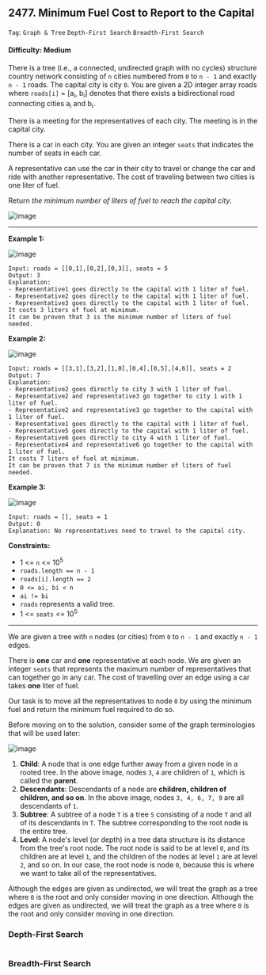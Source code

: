 ## 2477. Minimum Fuel Cost to Report to the Capital

```Tag```: ```Graph & Tree``` ```Depth-First Search``` ```Breadth-First Search```

#### Difficulty: Medium

There is a tree (i.e., a connected, undirected graph with no cycles) structure country network consisting of ```n``` cities numbered from ```0``` to ```n - 1``` and exactly ```n - 1``` roads. The capital city is city ```0```. You are given a 2D integer array roads where ```roads[i]``` = [a<sub>i</sub>, b<sub>i</sub>] denotes that there exists a bidirectional road connecting cities a<sub>i</sub> and b<sub>i</sub>.

There is a meeting for the representatives of each city. The meeting is in the capital city.

There is a car in each city. You are given an integer ```seats``` that indicates the number of seats in each car.

A representative can use the car in their city to travel or change the car and ride with another representative. The cost of traveling between two cities is one liter of fuel.

Return _the minimum number of liters of fuel to reach the capital city_.

![image](https://user-images.githubusercontent.com/35042430/218288964-e42197e6-2e8f-4a44-8779-7d1c08597f83.png)

---

__Example 1:__

![image](https://assets.leetcode.com/uploads/2022/09/22/a4c380025e3ff0c379525e96a7d63a3.png)
```
Input: roads = [[0,1],[0,2],[0,3]], seats = 5
Output: 3
Explanation: 
- Representative1 goes directly to the capital with 1 liter of fuel.
- Representative2 goes directly to the capital with 1 liter of fuel.
- Representative3 goes directly to the capital with 1 liter of fuel.
It costs 3 liters of fuel at minimum. 
It can be proven that 3 is the minimum number of liters of fuel needed.
```

__Example 2:__

![image](https://assets.leetcode.com/uploads/2022/11/16/2.png)
```
Input: roads = [[3,1],[3,2],[1,0],[0,4],[0,5],[4,6]], seats = 2
Output: 7
Explanation: 
- Representative2 goes directly to city 3 with 1 liter of fuel.
- Representative2 and representative3 go together to city 1 with 1 liter of fuel.
- Representative2 and representative3 go together to the capital with 1 liter of fuel.
- Representative1 goes directly to the capital with 1 liter of fuel.
- Representative5 goes directly to the capital with 1 liter of fuel.
- Representative6 goes directly to city 4 with 1 liter of fuel.
- Representative4 and representative6 go together to the capital with 1 liter of fuel.
It costs 7 liters of fuel at minimum. 
It can be proven that 7 is the minimum number of liters of fuel needed.
```

__Example 3:__

![image](https://assets.leetcode.com/uploads/2022/09/27/efcf7f7be6830b8763639cfd01b690a.png)
```
Input: roads = [], seats = 1
Output: 0
Explanation: No representatives need to travel to the capital city.
```

__Constraints:__

- 1 <= ```n``` <= 10<sup>5</sup>
- ```roads.length == n - 1```
- ```roads[i].length == 2```
- ```0 <= ai, bi < n```
- ```ai != bi```
- ```roads``` represents a valid tree.
- 1 <= ```seats``` <= 10<sup>5</sup>

---

We are given a tree with ```n``` nodes (or cities) from ```0``` to ```n - 1``` and exactly ```n - 1``` edges.

There is __one__ car and __one__ representative at each node. We are given an integer ```seats``` that represents the maximum number of representatives that can together go in any car. The cost of travelling over an edge using a car takes __one__ liter of fuel.

Our task is to move all the representatives to node ```0``` by using the minimum fuel and return the minimum fuel required to do so.

Before moving on to the solution, consider some of the graph terminologies that will be used later:

![image](https://leetcode.com/problems/minimum-fuel-cost-to-report-to-the-capital/solutions/3080167/Figures/2477/2477-1.png)

1. __Child__: A node that is one edge further away from a given node in a rooted tree. In the above image, nodes ```3```, ```4``` are children of ```1```, which is called the __parent__.
2. __Descendants__: Descendants of a node are __children, children of children, and so on__. In the above image, nodes ```3, 4, 6, 7, 9``` are all descendants of ```1```.
3. __Subtree__: A subtree of a node ```T``` is a tree ```S``` consisting of a node ```T``` and all of its descendants in ```T```. The subtree corresponding to the root node is the entire tree.
4. __Level__: A node's level (or depth) in a tree data structure is its distance from the tree's root node. The root node is said to be at level ```0```, and its children are at level ```1```, and the children of the nodes at level ```1``` are at level ```2```, and so on. In our case, the root node is node ```0```, because this is where we want to take all of the representatives.

Although the edges are given as undirected, we will treat the graph as a tree where ```0``` is the root and only consider moving in one direction. Although the edges are given as undirected, we will treat the graph as a tree where ```0``` is the root and only consider moving in one direction.

### Depth-First Search

```Python

```

### Breadth-First Search

```Python


```
